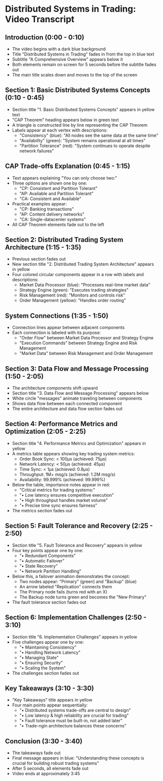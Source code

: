 # Distributed Systems in Trading: Video Transcript

## Introduction (0:00 - 0:10)
- The video begins with a dark blue background
- Title "Distributed Systems in Trading" fades in from the top in blue text
- Subtitle "A Comprehensive Overview" appears below it
- Both elements remain on screen for 5 seconds before the subtitle fades out
- The main title scales down and moves to the top of the screen

## Section 1: Basic Distributed Systems Concepts (0:10 - 0:45)
- Section title "1. Basic Distributed Systems Concepts" appears in yellow text
- "CAP Theorem" heading appears below in green text
- A triangle is constructed line by line representing the CAP Theorem
- Labels appear at each vertex with descriptions:
  - "Consistency" (blue): "All nodes see the same data at the same time"
  - "Availability" (green): "System remains operational at all times"
  - "Partition Tolerance" (red): "System continues to operate despite network failures"

## CAP Trade-offs Explanation (0:45 - 1:15)
- Text appears explaining "You can only choose two:"
- Three options are shown one by one:
  - "CP: Consistent and Partition Tolerant"
  - "AP: Available and Partition Tolerant"
  - "CA: Consistent and Available"
- Practical examples appear:
  - "CP: Banking transactions"
  - "AP: Content delivery networks"
  - "CA: Single-datacenter systems"
- All CAP Theorem elements fade out to the left

## Section 2: Distributed Trading System Architecture (1:15 - 1:35)
- Previous section fades out
- New section title "2. Distributed Trading System Architecture" appears in yellow
- Four colored circular components appear in a row with labels and descriptions:
  - Market Data Processor (blue): "Processes real-time market data"
  - Strategy Engine (green): "Executes trading strategies"
  - Risk Management (red): "Monitors and controls risk"
  - Order Management (yellow): "Handles order routing"

## System Connections (1:35 - 1:50)
- Connection lines appear between adjacent components
- Each connection is labeled with its purpose:
  - "Order Flow" between Market Data Processor and Strategy Engine
  - "Execution Commands" between Strategy Engine and Risk Management
  - "Market Data" between Risk Management and Order Management

## Section 3: Data Flow and Message Processing (1:50 - 2:05)
- The architecture components shift upward
- Section title "3. Data Flow and Message Processing" appears below
- White circle "messages" animate traveling between components
- Shows data flow between each connected component
- The entire architecture and data flow section fades out

## Section 4: Performance Metrics and Optimization (2:05 - 2:25)
- Section title "4. Performance Metrics and Optimization" appears in yellow
- A metrics table appears showing key trading system metrics:
  - Order Book Sync: < 100μs (achieved: 75μs)
  - Network Latency: < 50μs (achieved: 45μs)
  - Time Sync: < 1μs (achieved: 0.8μs)
  - Throughput: 1M+ msg/s (achieved: 1.2M msg/s)
  - Availability: 99.999% (achieved: 99.999%)
- Below the table, importance notes appear in red:
  - "Critical metrics for trading systems:"
  - "• Low latency ensures competitive execution"
  - "• High throughput handles market volume"
  - "• Precise time sync ensures fairness"
- The metrics section fades out

## Section 5: Fault Tolerance and Recovery (2:25 - 2:50)
- Section title "5. Fault Tolerance and Recovery" appears in yellow
- Four key points appear one by one:
  - "• Redundant Components"
  - "• Automatic Failover"
  - "• State Recovery"
  - "• Network Partition Handling"
- Below this, a failover animation demonstrates the concept:
  - Two nodes appear: "Primary" (green) and "Backup" (blue)
  - An arrow labeled "Replication" connects them
  - The Primary node fails (turns red with an X)
  - The Backup node turns green and becomes the "New Primary"
- The fault tolerance section fades out

## Section 6: Implementation Challenges (2:50 - 3:10)
- Section title "6. Implementation Challenges" appears in yellow
- Five challenges appear one by one:
  - "• Maintaining Consistency"
  - "• Handling Network Latency"
  - "• Managing State"
  - "• Ensuring Security"
  - "• Scaling the System"
- The challenges section fades out

## Key Takeaways (3:10 - 3:30)
- "Key Takeaways" title appears in yellow
- Four main points appear sequentially:
  - "• Distributed systems trade-offs are central to design"
  - "• Low latency & high reliability are crucial for trading"
  - "• Fault tolerance must be built-in, not added later"
  - "• Trade-ngin architecture balances these concerns"

## Conclusion (3:30 - 3:40)
- The takeaways fade out
- Final message appears in blue:
  "Understanding these concepts is crucial for building robust trading systems"
- After 5 seconds, all elements fade out
- Video ends at approximately 3:45 